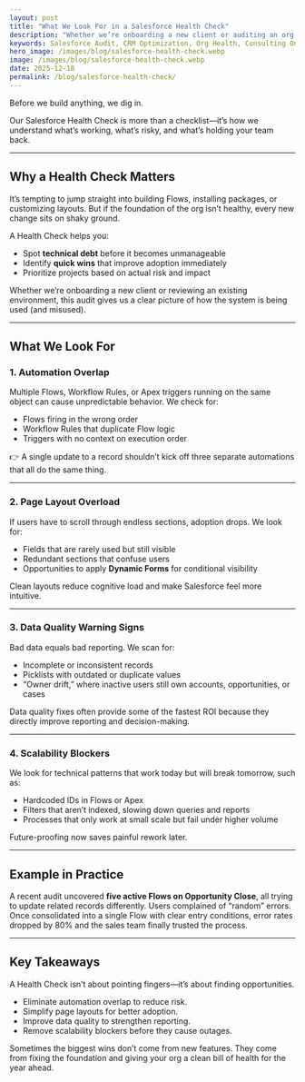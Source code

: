 ```yaml
---
layout: post
title: "What We Look For in a Salesforce Health Check"
description: "Whether we’re onboarding a new client or auditing an org before a project, these are the signs we watch for."
keywords: Salesforce Audit, CRM Optimization, Org Health, Consulting Onboarding
hero_image: /images/blog/salesforce-health-check.webp
image: /images/blog/salesforce-health-check.webp
date: 2025-12-18
permalink: /blog/salesforce-health-check/
---
```


Before we build anything, we dig in.

Our Salesforce Health Check is more than a checklist—it’s how we understand what’s working, what’s risky, and what’s holding your team back.

---

## Why a Health Check Matters

It’s tempting to jump straight into building Flows, installing packages, or customizing layouts. But if the foundation of the org isn’t healthy, every new change sits on shaky ground.  

A Health Check helps you:
- Spot **technical debt** before it becomes unmanageable  
- Identify **quick wins** that improve adoption immediately  
- Prioritize projects based on actual risk and impact  

Whether we’re onboarding a new client or reviewing an existing environment, this audit gives us a clear picture of how the system is being used (and misused).

---

## What We Look For

### 1. Automation Overlap  
Multiple Flows, Workflow Rules, or Apex triggers running on the same object can cause unpredictable behavior. We check for:
- Flows firing in the wrong order  
- Workflow Rules that duplicate Flow logic  
- Triggers with no context on execution order  

👉 A single update to a record shouldn’t kick off three separate automations that all do the same thing.

---

### 2. Page Layout Overload  
If users have to scroll through endless sections, adoption drops. We look for:
- Fields that are rarely used but still visible  
- Redundant sections that confuse users  
- Opportunities to apply **Dynamic Forms** for conditional visibility  

Clean layouts reduce cognitive load and make Salesforce feel more intuitive.

---

### 3. Data Quality Warning Signs  
Bad data equals bad reporting. We scan for:
- Incomplete or inconsistent records  
- Picklists with outdated or duplicate values  
- “Owner drift,” where inactive users still own accounts, opportunities, or cases  

Data quality fixes often provide some of the fastest ROI because they directly improve reporting and decision-making.

---

### 4. Scalability Blockers  
We look for technical patterns that work today but will break tomorrow, such as:
- Hardcoded IDs in Flows or Apex  
- Filters that aren’t indexed, slowing down queries and reports  
- Processes that only work at small scale but fail under higher volume  

Future-proofing now saves painful rework later.

---

## Example in Practice

A recent audit uncovered **five active Flows on Opportunity Close**, all trying to update related records differently. Users complained of “random” errors. Once consolidated into a single Flow with clear entry conditions, error rates dropped by 80% and the sales team finally trusted the process.

---

## Key Takeaways

A Health Check isn’t about pointing fingers—it’s about finding opportunities.  

- Eliminate automation overlap to reduce risk.  
- Simplify page layouts for better adoption.  
- Improve data quality to strengthen reporting.  
- Remove scalability blockers before they cause outages.  

Sometimes the biggest wins don’t come from new features. They come from fixing the foundation and giving your org a clean bill of health for the year ahead.
